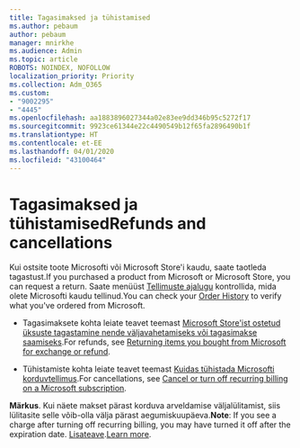 ```yaml
---
title: Tagasimaksed ja tühistamised
ms.author: pebaum
author: pebaum
manager: mnirkhe
ms.audience: Admin
ms.topic: article
ROBOTS: NOINDEX, NOFOLLOW
localization_priority: Priority
ms.collection: Adm_O365
ms.custom:
- "9002295"
- "4445"
ms.openlocfilehash: aa1883896027344a02e83ee9dd346b95c5272f17
ms.sourcegitcommit: 9923ce61344e22c4490549b12f65fa2896490b1f
ms.translationtype: HT
ms.contentlocale: et-EE
ms.lasthandoff: 04/01/2020
ms.locfileid: "43100464"
---
```

# <a name="refunds-and-cancellations"></a><span data-ttu-id="59221-102">Tagasimaksed ja tühistamised</span><span class="sxs-lookup"><span data-stu-id="59221-102">Refunds and cancellations</span></span>

<span data-ttu-id="59221-103">Kui ostsite toote Microsofti või Microsoft Store'i kaudu, saate taotleda tagastust.</span><span class="sxs-lookup"><span data-stu-id="59221-103">If you purchased a product from Microsoft or Microsoft Store, you can request a return.</span></span> <span data-ttu-id="59221-104">Saate menüüst [Tellimuste ajalugu](https://account.microsoft.com/billing/orders/) kontrollida, mida olete Microsofti kaudu tellinud.</span><span class="sxs-lookup"><span data-stu-id="59221-104">You can check your [Order History](https://account.microsoft.com/billing/orders/) to verify what you've ordered from Microsoft.</span></span> 

- <span data-ttu-id="59221-105">Tagasimaksete kohta leiate teavet teemast [Microsoft Store'ist ostetud üksuste tagastamine nende väljavahetamiseks või tagasimakse saamiseks](https://support.microsoft.com/help/10558).</span><span class="sxs-lookup"><span data-stu-id="59221-105">For refunds, see [Returning items you bought from Microsoft for exchange or refund](https://support.microsoft.com/help/10558).</span></span>

- <span data-ttu-id="59221-106">Tühistamiste kohta leiate teavet teemast [Kuidas tühistada Microsofti korduvtellimus](https://support.microsoft.com/help/4027815).</span><span class="sxs-lookup"><span data-stu-id="59221-106">For cancellations, see [Cancel or turn off recurring billing on a Microsoft subscription](https://support.microsoft.com/help/4027815).</span></span>

<span data-ttu-id="59221-107">**Märkus**. Kui näete makset pärast korduva arveldamise väljalülitamist, siis lülitasite selle võib-olla välja pärast aegumiskuupäeva.</span><span class="sxs-lookup"><span data-stu-id="59221-107">**Note**: If you see a charge after turning off recurring billing, you may have turned it off after the expiration date.</span></span> <span data-ttu-id="59221-108">[Lisateave](https://support.microsoft.com/help/10640).</span><span class="sxs-lookup"><span data-stu-id="59221-108">[Learn more](https://support.microsoft.com/help/10640).</span></span> 